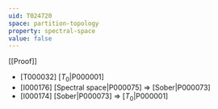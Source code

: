 ```yaml
---
uid: T024720
space: partition-topology
property: spectral-space
value: false
---
```

[[Proof]]

* [T000032] [$T_0$|P000001]
* [I000176] [Spectral space|P000075] => [Sober|P000073]
* [I000174] [Sober|P000073] => [$T_0$|P000001]

